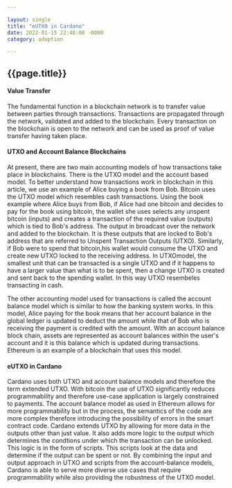 ```yaml
---

layout: single 
title: "eUTXO in Cardano"
date: 2022-01-15 22:48:00 -0000
category: adoption 

---
```

## {{page.title}}

#### Value Transfer
The fundamental function in a blockchain network is to transfer value between parties through transactions. Transactions are propagated through the network, validated and added to the blockchain. Every transaction on the blockchain is open to the network and can be used as proof of value transfer having taken place. 

#### UTXO and Account Balance Blockchains
At present, there are two main accounting models of how transactions take place in blockchains. There is the UTXO model and the account based model. To better understand how transactions work in blockchain in this article, we use an example of Alice buying a book from Bob.
Bitcoin uses the UTXO model which resembles cash transactions. Using the book example where Alice buys from Bob, if Alice had one bitcoin and decides to pay for the book using bitcoin, the wallet she uses selects any unspent bitcoin (inputs) and creates a transaction of the required value (outputs) which is tied to Bob's address. The output in broadcast over the network and added to the blockchain. It is these outputs that are locked to Bob's address that are referred to Unspent Transaction Outputs (UTXO). Similarly, if Bob were to spend that bitcoin,his wallet would consume the UTXO and create new UTXO locked to the receiving address. In UTXOmodel, the smallest unit that can be transacted is a single UTXO and if it happens to have a larger value than what is to be spent, then a change UTXO is created and sent back to the spending wallet. In this way UTXO resembeles transacting in cash.

The other accounting model used for transactions is called the account balance model which is similar to how the banking system works. In this model, Alice paying for the book means that her account balance in the global ledger is updated to deduct the amount while that of Bob who is receiving the payment is credited with the amount. With an account balance block chain, assets are represented as account balances within the user's account and it is this balance which is updated during transactions. Ethereum is an example of a blockchain that uses this model.

#### eUTXO in Cardano
Cardano uses both UTXO and account balance models and therefore the term extended UTXO. With bitcoin the use of UTXO significantly reduces programmability and therefore use-case application is largely constrained to payments. The account balance model as used in Ethereum allows for more programmability but in the process, the semantics of the code are more complex therefore introducing the possibility of errors in the smart contract code. Cardano extends UTXO by allowing for more data in the outputs other than just value. It also adds more logic to the output which determines the condtions under which the transaction can be unlocked. This logic is in the form of scripts. This scripts look at the data and determine if the output can be spent or not. By combining the input and output approach in UTXO and scripts from the account-balance models, Cardano is able to serve more diverse use cases that require programmability while also providing the robustness of the UTXO model. 

